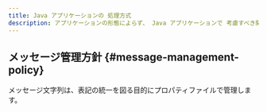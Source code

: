```yaml
---
title: Java アプリケーションの 処理方式
description: アプリケーションの形態によらず、 Java アプリケーションで 考慮すべき関心事について、実装方針を説明します。
---
```


## メッセージ管理方針 {#message-management-policy}

メッセージ文字列は、表記の統一を図る目的にプロパティファイルで管理します。
